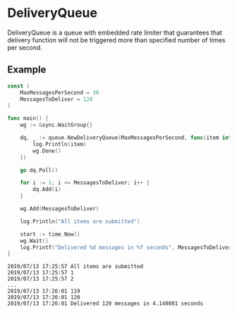 # DeliveryQueue

DeliveryQueue is a queue with embedded rate limiter that guarantees that delivery function will not be triggered more than specified number of times per second.

## Example
```Go
const (
	MaxMessagesPerSecond = 30
	MessagesToDeliver = 120
)

func main() {
	wg := &sync.WaitGroup{}

	dq, _ := queue.NewDeliveryQueue(MaxMessagesPerSecond, func(item interface{}) {
		log.Println(item)
		wg.Done()
	})

	go dq.Poll()

	for i := 1; i <= MessagesToDeliver; i++ {
		dq.Add(i)
	}

	wg.Add(MessagesToDeliver)

	log.Println("All items are submitted")

	start := time.Now()
	wg.Wait()
	log.Printf("Delivered %d messages in %f seconds", MessagesToDeliver, time.Now().Sub(start).Seconds())
}
```

```
2019/07/13 17:25:57 All items are submitted
2019/07/13 17:25:57 1
2019/07/13 17:25:57 2
...
2019/07/13 17:26:01 119
2019/07/13 17:26:01 120
2019/07/13 17:26:01 Delivered 120 messages in 4.148081 seconds
```